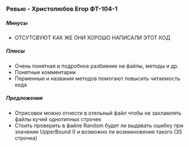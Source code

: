 ### Ревью - Христолюбов Егор ФТ-104-1


##### Минусы
* ОТСУТСВУЮТ КАК ЖЕ ОНИ ХОРОШО НАПИСАЛИ ЭТОТ КОД


##### Плюсы
* Очень понятная и подробное разбиение на файлы, методы и др.
* Понятные комментарии
* Перменные и названия методов помогают повысить читаемость кода


##### Предложения
* Отрисовки можно отнести в отельный файл чтобы не захламлять файлы кучей однотипных строчек
* Стоить проверить в файле Random будет ли выдавать ошибку при значении UpperBound 0 и возможно ли возникновение такого (35 строчка)
